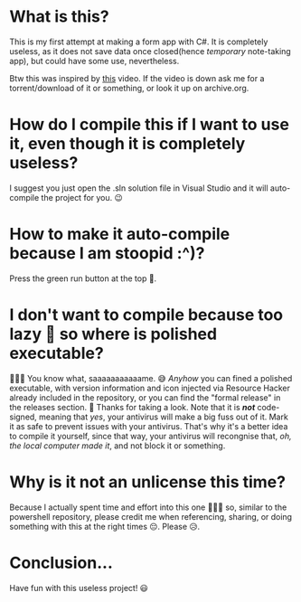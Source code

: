 # What is this?
This is my first attempt at making a form app with C#. It is completely useless, as it does not save data once closed(hence *temporary* note-taking app), but could have some use, nevertheless. 

Btw this was inspired by [this](https://www.youtube.com/watch?v=8vAx0kObdps) video. If the video is down ask me for a torrent/download of it or something, or look it up on archive.org.

# How do I compile this if I want to use it, even though it is completely useless?
I suggest you just open the .sln solution file in Visual Studio and it will auto-compile the project for you. 😉

# How to make it auto-compile because I am stoopid :^)?
Press the green run button at the top 🙂.

# I don't want to compile because too lazy 🤡 so where is polished executable?
🤡🤡🤡 You know what, saaaaaaaaaaame. 😅 *Anyhow* you can fined a polished executable, with version information and icon injected via Resource Hacker already included in the repository, or you can find the "formal release" in the releases section. 🤣 Thanks for taking a look. Note that it is ***not*** code-signed, meaning that *yes*, your antivirus will make a big fuss out of it. Mark it as safe to prevent issues with your antivirus. That's why it's a better idea to compile it yourself, since that way, your antivirus will recongnise that, *oh, the local computer made it*, and not block it or something.

# Why is it not an unlicense this time?
Because I actually spent time and effort into this one 🤣🤡🤣 so, similar to the powershell repository, please credit me when referencing, sharing, or doing something with this at the right times 😔. Please 😥.

# Conclusion...
Have fun with this useless project! 😃
